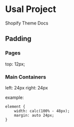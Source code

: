 # Usal Project
Shopify Theme Docs




## Padding

### Pages
top: 12px;

### Main Containers
left: 24px
right: 24px

example:
```
element {
    width: calc(100% - 48px);
    margin: auto 24px;
}
```
